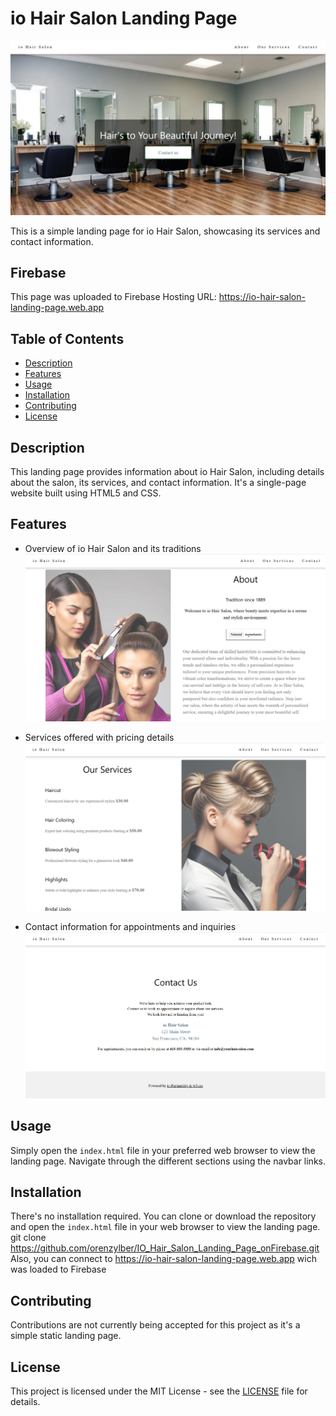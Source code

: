 # io Hair Salon Landing Page

![top page io Hair Salon](public/assets/TopPage_iohairsalon.png)

This is a simple landing page for io Hair Salon, showcasing its services and contact information.

## Firebase

This page was uploaded to Firebase
Hosting URL: https://io-hair-salon-landing-page.web.app

## Table of Contents

- [Description](#description)
- [Features](#features)
- [Usage](#usage)
- [Installation](#installation)
- [Contributing](#contributing)
- [License](#license)

## Description

This landing page provides information about io Hair Salon, including details about the salon, its services, and contact information. It's a single-page website built using HTML5 and CSS.

## Features

- Overview of io Hair Salon and its traditions
![Overview io Hair Salon](public/assets/About_iohairsalon.png)

- Services offered with pricing details
![Services io Hair Salon](public/assets/services_iohairsalon.png)

- Contact information for appointments and inquiries
![Contact us io Hair Salon](public/assets/ContactUs_iohairsalon.png)

## Usage

Simply open the `index.html` file in your preferred web browser to view the landing page. Navigate through the different sections using the navbar links.

## Installation

There's no installation required. 
You can clone or download the repository and open the `index.html` file in your web browser to view the landing page.
git clone https://github.com/orenzylber/IO_Hair_Salon_Landing_Page_onFirebase.git
Also, you can connect to https://io-hair-salon-landing-page.web.app wich was loaded to Firebase

## Contributing

Contributions are not currently being accepted for this project as it's a simple static landing page.

## License

This project is licensed under the MIT License - see the [LICENSE](LICENSE) file for details.
